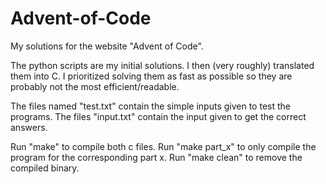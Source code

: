 # Advent-of-Code
My solutions for the website "Advent of Code".

The python scripts are my initial solutions. I then (very roughly) translated them into C. I prioritized solving them as fast as possible so they are probably not the most efficient/readable.

The files named "test.txt" contain the simple inputs given to test the programs. The files "input.txt" contain the input given to get the correct answers.

Run "make" to compile both c files.
Run "make part_x" to only compile the program for the corresponding part x.
Run "make clean" to remove the compiled binary.
